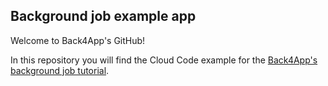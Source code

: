 ## Background job example app
Welcome to Back4App's GitHub!

In this repository you will find the Cloud Code example for the [Back4App's background job tutorial](https://www.back4app.com/docs/android/background-jobs).

